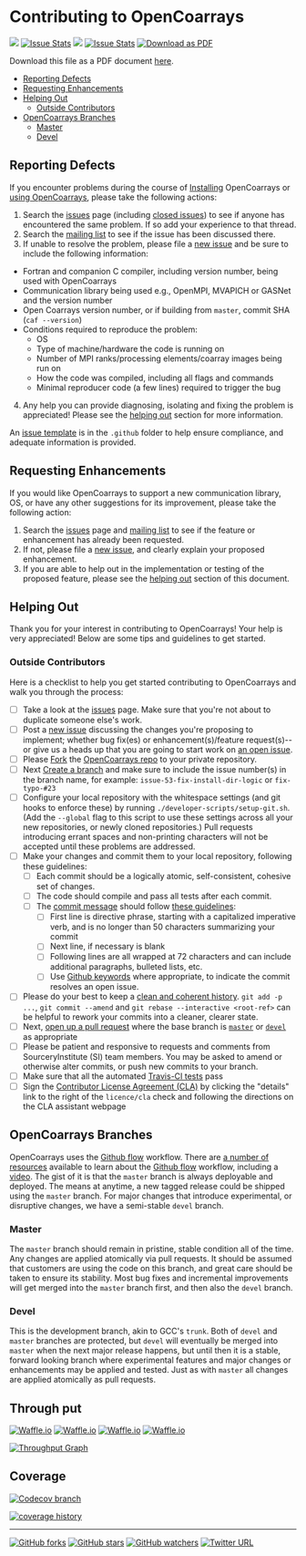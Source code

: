 <a name="top"> </a>

Contributing to OpenCoarrays
============================

[![](https://img.shields.io/github/issues-closed-raw/sourceryinstitute/OpenCoarrays.svg?style=flat-square)](https://github.com/sourceryinstitute/OpenCoarrays)
[![Issue Stats](https://img.shields.io/issuestats/i/github/sourceryinstitute/OpenCoarrays.svg?style=flat-square)](https://github.com/sourceryinstitute/OpenCoarrays/issues)
[![](https://img.shields.io/github/issues-pr-closed-raw/sourceryinstitute/OpenCoarrays.svg?style=flat-square)](https://github.com/sourceryinstitute/OpenCoarrays/pulls)
[![Issue Stats](https://img.shields.io/issuestats/p/github/sourceryinstitute/OpenCoarrays.svg?style=flat-square)](https://github.com/sourceryinstitute/opencoarrays/pulls)
[![Download as PDF][pdf img]](http://md2pdf.herokuapp.com/sourceryinstitute/opencoarrays/blob/master/CONTRIBUTING.pdf)

Download this file as a PDF document
[here](http://md2pdf.herokuapp.com/sourceryinstitute/opencoarrays/blob/master/CONTRIBUTING.pdf).

- [Reporting Defects](#reporting-defects)
- [Requesting Enhancements](#requesting-enhancements)
- [Helping Out](#helping-out)
  - [Outside Contributors](#outside-contributors)
- [OpenCoarrays Branches](#opencoarrays-branches)
  - [Master](#master)
  - [Devel](#devel)

Reporting Defects
-----------------

If you encounter problems during the course of [Installing] OpenCoarrays or [using OpenCoarrays], please take the following actions:

 1. Search the [issues] page (including [closed issues]) to see if anyone has encountered the same problem. If so add your experience to that thread.
 2. Search the [mailing list] to see if the issue has been discussed there.
 3. If unable to resolve the problem, please file a [new issue] and be sure to include the following information:
   - Fortran and companion C compiler, including version number, being used with OpenCoarrays
   - Communication library being used e.g., OpenMPI, MVAPICH or GASNet and the version number
   - Open Coarrays version number, or if building from `master`, commit SHA (`caf --version`)
   - Conditions required to reproduce the problem:
     - OS
     - Type of machine/hardware the code is running on
     - Number of MPI ranks/processing elements/coarray images being run on
     - How the code was compiled, including all flags and commands
     - Minimal reproducer code (a few lines) required to trigger the bug
 4. Any help you can provide diagnosing, isolating and fixing the
    problem is appreciated! Please see the [helping out] section for
    more information.

An [issue template] is in the `.github` folder to help ensure
compliance, and adequate information is provided.

Requesting Enhancements
-----------------------

If you would like OpenCoarrays to support a new communication library, OS, or have any other suggestions for its improvement, please take the following action:

 1. Search the [issues] page and [mailing list] to see if the feature or enhancement has already been requested.
 2. If not, please file a [new issue], and clearly explain your proposed enhancement.
 3. If you are able to help out in the implementation or testing of the proposed feature, please see the [helping out] section of this document.

Helping Out
-----------

Thank you for your interest in contributing to OpenCoarrays! Your help is very appreciated! Below are some tips and guidelines to get started.

### Outside Contributors ###

Here is a checklist to help you get started contributing to OpenCoarrays and walk you through the process:

 - [ ] Take a look at the [issues] page. Make sure that you're not about to duplicate someone else's work.
 - [ ] Post a [new issue] discussing the changes you're proposing to implement; whether bug fix(es) or enhancement(s)/feature request(s)--or give us a heads up that you are going to start work on [an open issue].
 - [ ] Please [Fork] the [OpenCoarrays repo] to your private repository.
 - [ ] Next [Create a branch] and make sure to include the issue number(s) in the branch name, for example: `issue-53-fix-install-dir-logic` or `fix-typo-#23`
 - [ ] Configure your local repository with the whitespace settings (and git hooks to enforce these) by running `./developer-scripts/setup-git.sh`. (Add the `--global` flag to this script to use these settings across all your new repositories, or newly cloned repositories.)  Pull requests introducing errant spaces and non-printing characters will not be accepted until these problems are addressed.
 - [ ] Make your changes and commit them to your local repository, following these guidelines:
   - [ ] Each commit should be a logically atomic, self-consistent, cohesive set of changes.
   - [ ] The code should compile and pass all tests after each commit.
   - [ ] The [commit message] should follow [these guidelines]:
     - [ ] First line is directive phrase, starting with a capitalized imperative verb, and is no longer than 50 characters summarizing your commit
     - [ ] Next line, if necessary is blank
     - [ ] Following lines are all wrapped at 72 characters and can include additional paragraphs, bulleted lists, etc.
     - [ ] Use [Github keywords] where appropriate, to indicate the commit resolves an open issue.
 - [ ] Please do your best to keep a [clean and coherent history]. `git add -p ...`, `git commit --amend` and `git rebase --interactive <root-ref>` can be helpful to rework your commits into a cleaner, clearer state.
 - [ ] Next, [open up a pull request] where the base branch is [`master`] or [`devel`] as appropriate
 - [ ] Please be patient and responsive to requests and comments from SourceryInstitute (SI) team members. You may be asked to amend or otherwise alter commits, or push new commits to your branch.
 - [ ] Make sure that all the automated [Travis-CI tests] pass
 - [ ] Sign the [Contributor License Agreement (CLA)] by clicking the "details" link to the right of the `licence/cla` check and following the directions on the CLA assistant webpage

OpenCoarrays Branches
---------------------

OpenCoarrays uses the [Github flow] workflow. There are [a number of resources] available to learn about the [Github flow] workflow, including a [video]. The gist of it is that the `master` branch is always deployable and deployed. The means at anytime, a new tagged release could be shipped using the `master` branch. For major changes that introduce experimental, or disruptive changes, we have a semi-stable `devel` branch.

### Master ###

The `master` branch should remain in pristine, stable condition all of the time. Any changes are applied atomically via pull requests. It should be assumed that customers are using the code on this branch, and great care should be taken to ensure its stability. Most bug fixes and incremental improvements will get merged into the `master` branch first, and then also the `devel` branch.


### Devel ###

This is the development branch, akin to GCC's `trunk`. Both of `devel` and `master` branches are protected, but `devel` will eventually be merged into `master` when the next major release happens, but until then it is a stable, forward looking branch where experimental features and major changes or enhancements may be applied and tested. Just as with `master` all changes are applied atomically as pull requests.

## Through put ##

[![Waffle.io](https://img.shields.io/waffle/label/sourceryinstitute/opencoarrays/blocked.svg?style=flat-square)](https://github.com/sourceryinstitute/OpenCoarrays/labels/blocked)
[![Waffle.io](https://img.shields.io/waffle/label/sourceryinstitute/opencoarrays/ready.svg?style=flat-square)](https://github.com/sourceryinstitute/OpenCoarrays/labels/ready)
[![Waffle.io](https://img.shields.io/waffle/label/sourceryinstitute/opencoarrays/in-progress.svg?style=flat-square)](https://github.com/sourceryinstitute/OpenCoarrays/labels/in-progress)
[![Waffle.io](https://img.shields.io/waffle/label/sourceryinstitute/opencoarrays/needs%20review.svg?style=flat-square)](https://github.com/sourceryinstitute/OpenCoarrays/labels/needs-review)

[![Throughput Graph](https://graphs.waffle.io/sourceryinstitute/opencoarrays/throughput.svg)](https://waffle.io/sourceryinstitute/opencoarrays/metrics/throughput)

## Coverage ##

[![Codecov branch](https://img.shields.io/codecov/c/github/sourceryinstitute/OpenCoarrays/master.svg?style=flat-square)](https://codecov.io/gh/sourceryinstitute/OpenCoarrays)

[![coverage history](https://codecov.io/gh/sourceryinstitute/opencoarrays/branch/master/graphs/commits.svg)](https://codecov.io/gh/sourceryinstitute/OpenCoarrays)

---

[![GitHub forks](https://img.shields.io/github/forks/sourceryinstitute/opencoarrays.svg?style=social&label=Fork)](https://github.com/sourceryinstitute/opencoarrays/fork)
[![GitHub stars](https://img.shields.io/github/stars/sourceryinstitute/opencoarrays.svg?style=social&label=Star)](https://github.com/sourceryinstitute/opencoarrays)
[![GitHub watchers](https://img.shields.io/github/watchers/sourceryinstitute/opencoarrays.svg?style=social&label=Watch)](https://github.com/sourceryinstitute/opencoarrays)
[![Twitter URL](https://img.shields.io/twitter/url/http/shields.io.svg?style=social)](https://twitter.com/intent/tweet?hashtags=HPC,Fortran,PGAS&related=zbeekman,gnutools,HPCwire,HPC_Guru,hpcprogrammer,SciNetHPC,DegenerateConic,jeffdotscience,travisci&text=Stop%20programming%20w%2F%20the%20%23MPI%20docs%20in%20your%20lap%2C%20try%20Coarray%20Fortran%20w%2F%20OpenCoarrays%20%26%20GFortran!&url=https%3A//github.com/sourceryinstitute/opencoarrays)


[Links]: #
[issue template]: https://github.com/sourceryinstitute/OpenCoarrays/blob/master/.github/ISSUE_TEMPLATE.md
[video]: https://youtu.be/EwWZbyjDs9c?list=PLg7s6cbtAD17uAwaZwiykDci_q3te3CTY
[a number of resources]: http://scottchacon.com/2011/08/31/github-flow.html
[Github flow]: https://guides.github.com/introduction/flow/
[Travis-CI tests]: https://travis-ci.org/sourceryinstitute/opencoarrays/pull_requests
[Contributor License Agreement (CLA)]: https://cla-assistant.io/sourceryinstitute/opencoarrays
[`master`]: https://github.com/sourceryinstitute/opencoarrays
[`devel`]: https://github.com/sourceryinstitute/opencoarrays/tree/devel
[open up a pull request]: https://github.com/sourceryinstitute/opencoarrays/compare
[clean and coherent history]: https://www.reviewboard.org/docs/codebase/dev/git/clean-commits/
[Github keywords]: https://help.github.com/articles/closing-issues-via-commit-messages/#closing-an-issue-in-a-different-repository
[commit message]: https://robots.thoughtbot.com/5-useful-tips-for-a-better-commit-message
[these guidelines]: http://tbaggery.com/2008/04/19/a-note-about-git-commit-messages.html
[an open issue]: https://github.com/sourceryinstitute/opencoarrays/issues
[Create a branch]: https://help.github.com/articles/creating-and-deleting-branches-within-your-repository/
[OpenCoarrays repo]: https://github.com/sourceryinstitute/opencoarrays/fork
[Pull Request]: https://help.github.com/articles/using-pull-requests/
[Fork]: https://help.github.com/articles/fork-a-repo/
[helping out]: #helping-out
[closed issues]: https://github.com/sourceryinstitute/opencoarrays/issues?q=is%3Aissue+is%3Aclosed
[Installing]: ./INSTALLING.md
[issues]: https://github.com/sourceryinstitute/opencoarrays/issues
[mailing list]: https://groups.google.com/forum/#!forum/opencoarrays
[using OpenCoarrays]: ./GETTING_STARTED.md
[new issue]: https://github.com/sourceryinstitute/opencoarrays/issues/new
[pdf img]: https://img.shields.io/badge/PDF-CONTRIBUTING.md-6C2DC7.svg?style=flat-square "Download as PDF"
